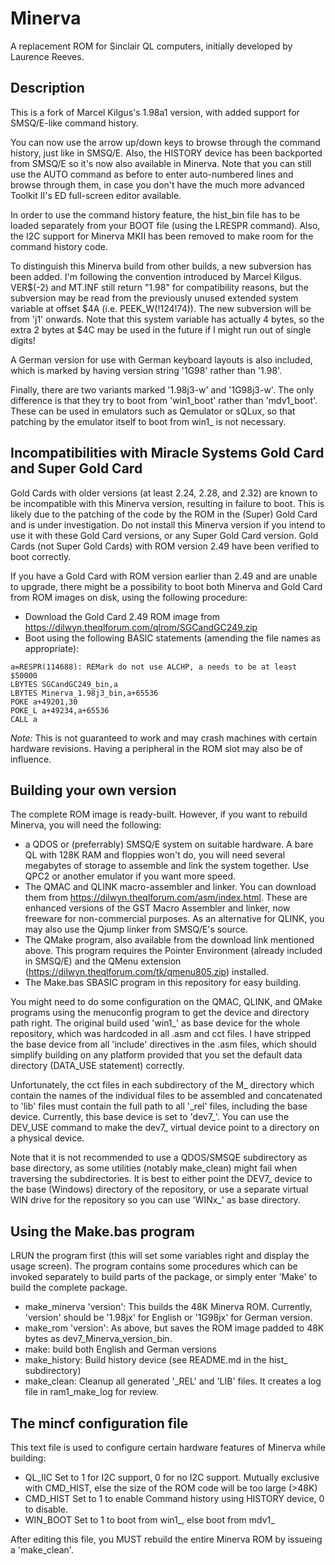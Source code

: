 Minerva
=======

A replacement ROM for Sinclair QL computers, initially developed by Laurence Reeves.

Description
-----------
This is a fork of Marcel Kilgus's 1.98a1 version, with added support for SMSQ/E-like command history.

You can now use the arrow up/down keys to browse through the command history, just like in SMSQ/E. Also, the HISTORY device has been backported from SMSQ/E so it's now also available in Minerva. Note that you can still use the AUTO command as before to enter auto-numbered lines and browse through them, in case you don't have the much more advanced Toolkit II's ED full-screen editor available.

In order to use the command history feature, the hist_bin file has to be loaded separately from your BOOT file (using the LRESPR command). Also, the I2C support for Minerva MKII has been removed to make room for the command history code.

To distinguish this Minerva build from other builds, a new subversion has been added. I'm following the convention introduced by Marcel Kilgus. VER$(-2) and MT.INF still return "1.98" for compatibility reasons, but the subversion may be read from the previously unused extended system variable at offset $4A (i.e. PEEK_W(!124!74)). The new subversion will be from 'j1' onwards. Note that this system variable has actually 4 bytes, so the extra 2 bytes at $4C may be used in the future if I might run out of single digits!

A German version for use with German keyboard layouts is also included, which is marked by having version string '1G98' rather than '1.98'.

Finally, there are two variants marked '1.98j3-w' and '1G98j3-w'. The only difference is that they try to boot from 'win1_boot' rather than 'mdv1_boot'. These can be used in emulators such as Qemulator or sQLux, so that patching by the emulator itself to boot from win1_ is not necessary.

Incompatibilities with Miracle Systems Gold Card and Super Gold Card
--------------------------------------------------------------------
Gold Cards with older versions (at least 2.24, 2.28, and 2.32) are known to be incompatible with this Minerva version, resulting in failure to boot. This is likely due to the patching of the code by the ROM in the (Super) Gold Card and is under investigation. Do not install this Minerva version if you intend to use it with these Gold Card versions, or any Super Gold Card version. Gold Cards (not Super Gold Cards) with ROM version 2.49 have been verified to boot correctly.

If you have a Gold Card with ROM version earlier than 2.49 and are unable to upgrade, there might be a possibility to boot both Minerva and Gold Card from ROM images on disk, using the following procedure:

- Download the Gold Card 2.49 ROM image from https://dilwyn.theqlforum.com/qlrom/SGCandGC249.zip
- Boot using the following BASIC statements (amending the file names as appropriate):

~~~
a=RESPR(114688): REMark do not use ALCHP, a needs to be at least $50000
LBYTES SGCandGC249_bin,a
LBYTES Minerva_1.98j3_bin,a+65536
POKE a+49201,30
POKE_L a+49234,a+65536
CALL a
~~~

*Note:* This is not guaranteed to work and may crash machines with certain hardware revisions. Having a peripheral in the ROM slot may also be of influence.

Building your own version
-------------------------
The complete ROM image is ready-built. However, if you want to rebuild Minerva, you will need the following:

- a QDOS or (preferrably) SMSQ/E system on suitable hardware. A bare QL with 128K RAM and floppies won't do, you will need several megabytes of storage to assemble and link the system together. Use QPC2 or another emulator if you want more speed.
- The QMAC and QLINK macro-assembler and linker. You can download them from https://dilwyn.theqlforum.com/asm/index.html. These are enhanced versions of the GST Macro Assembler and linker, now freeware for non-commercial purposes. As an alternative for QLINK, you may also use the Qjump linker from SMSQ/E's source.
- The QMake program, also available from the download link mentioned above. This program requires the Pointer Environment (already included in SMSQ/E) and the QMenu extension (https://dilwyn.theqlforum.com/tk/qmenu805.zip) installed.
- The Make.bas SBASIC program in this repository for easy building.

You might need to do some configuration on the QMAC, QLINK, and QMake programs using the menuconfig program to get the device and directory path right. The original build used 'win1_' as base device for the whole repository, which was hardcoded in all .asm and cct files. I have stripped the base device from all 'include' directives in the .asm files, which should simplify building on any platform provided that you set the default data directory (DATA_USE statement) correctly.

Unfortunately, the cct files in each subdirectory of the M_ directory which contain the names of the individual files to be assembled and concatenated to 'lib' files must contain the full path to all '\_rel' files, including the base device. Currently, this base device is set to 'dev7_'. You can use the DEV_USE command to make the dev7_ virtual device point to a directory on a physical device.

Note that it is not recommended to use a QDOS/SMSQE subdirectory as base directory, as some utilities (notably make_clean) might fail when traversing the subdirectories. It is best to either point the DEV7_ device to the base (Windows) directory of the repository, or use a separate virtual WIN drive for the repository so you can use 'WINx_' as base directory.

Using the Make.bas program
--------------------------

LRUN the program first (this will set some variables right and display the usage screen). The program contains some procedures which can be invoked separately to build parts of the package, or simply enter 'Make' to build the complete package.

- make_minerva 'version': This builds the 48K Minerva ROM. Currently, 'version' should be '1.98jx' for English or '1G98jx' for German version.
- make_rom 'version': As above, but saves the ROM image padded to 48K bytes as dev7_Minerva_version_bin.
- make: build both English and German versions
- make_history: Build history device (see README.md in the hist_ subdirectory)
- make_clean: Cleanup all generated '_REL' and 'LIB' files. It creates a log file in ram1_make_log for review.

The mincf configuration file
----------------------------

This text file is used to configure certain hardware features of Minerva while building:

- QL_IIC   Set to 1 for I2C support, 0 for no I2C support. Mutually exclusive with CMD_HIST, else the size of the ROM code will be too large (>48K)
- CMD_HIST Set to 1 to enable Command history using HISTORY device, 0 to disable.
- WIN_BOOT Set to 1 to boot from win1_, else boot from mdv1_

After editing this file, you MUST rebuild the entire Minerva ROM by issueing a 'make_clean'.